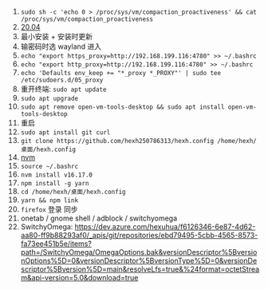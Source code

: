 1. `sudo sh -c 'echo 0 > /proc/sys/vm/compaction_proactiveness' && cat /proc/sys/vm/compaction_proactiveness`
2. [20.04](https://releases.ubuntu.com/20.04/)
3. 最小安装 + 安装时更新
4. 输密码时选 wayland 进入
5. `echo "export https_proxy=http://192.168.199.116:4780" >> ~/.bashrc`
6. `echo "export http_proxy=http://192.168.199.116:4780" >> ~/.bashrc`
7. `echo 'Defaults env_keep += "*_proxy *_PROXY"' | sudo tee /etc/sudoers.d/05_proxy`
8. 重开终端: `sudo apt update`
9. `sudo apt upgrade`
10. `sudo apt remove open-vm-tools-desktop && sudo apt install open-vm-tools-desktop`
11. 重启
12. `sudo apt install git curl`
13. `git clone https://github.com/hexh250786313/hexh.config /home/hexh/桌面/hexh.config`
14. [nvm](https://github.com/nvm-sh/nvm#installing-and-updating)
15. `source ~/.bashrc`
16. `nvm install v16.17.0`
17. `npm install -g yarn`
18. `cd /home/hexh/桌面/hexh.config`
19. `yarn && npm link`
20. `firefox` 登录 同步
21. onetab / gnome shell / adblock / switchyomega
22. SwitchyOmega: https://dev.azure.com/hexuhua/f6126346-6e87-4d62-aa80-ff9b88293af0/_apis/git/repositories/ebd79495-5cbb-4565-8573-fa73ee451b5e/items?path=/SwitchyOmega/OmegaOptions.bak&versionDescriptor%5BversionOptions%5D=0&versionDescriptor%5BversionType%5D=0&versionDescriptor%5Bversion%5D=main&resolveLfs=true&%24format=octetStream&api-version=5.0&download=true
